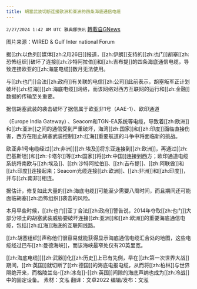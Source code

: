 ```yaml
---
title: 胡塞武装切断连接欧洲和亚洲的四条海底通信电缆
---
```

`2/27/2024 1:42 AM UTC 雅典娜快讯` [轉載自GNews](https://gnews.org/articles/2343797)

 图片来源：WIRED & Gulf Inter national Forum

据[[zh:以色列]]媒体[[zh:2月26日]]报道，[[zh:伊朗]]支持的[[zh:也门]]胡塞[[zh:恐怖组织]]破坏了连接[[zh:沙特阿拉伯]]和[[zh:吉布提]]的四条海底通信电缆，导致连接欧亚的[[zh:海底电缆]]数月无法使用。

与[[zh:也门]]合法[[zh:政府]]有关联的电信[[zh:公司]]此前表示，胡塞叛军正计划破坏[[zh:红海]][[zh:海底电缆]]网络，而该网络对西方互联网的运行和[[zh:金融]]数据的传输至关重要。

据信胡塞武装的袭击破坏了据信属于欧亚非1号（AAE-1）、欧印通道

（Europe India Gateway) 、Seacom和TGN-EA系统等电缆，导致着[[zh:欧洲]]和[[zh:亚洲]]之间的通信受到严重破坏，海湾[[zh:国家]]和[[zh:印度]]面临直接伤害，西方在阻止胡塞武装控制[[zh:红海]]重要航道的斗争中将面临新的挑战。

欧亚非1号电缆经过[[zh:非洲]][[zh:埃及]]将东亚连接到[[zh:欧洲]]，再通过[[zh:巴基斯坦]]和[[zh:卡塔尔]]等[[zh:国家]]将[[zh:中国]]连接到西方；欧印通道电缆系统将南欧与[[zh:埃及]]、[[zh:沙特阿拉伯]]、[[zh:吉布提]]、[[zh:阿联酋]]和[[zh:印度]]连接起来；Seacom光缆连接[[zh:欧洲]]、[[zh:非洲]]和[[zh:印度]]，并与[[zh:南非]]相连。

据估计，修复如此大量的[[zh:海底电缆]]可能至少需要八周时间，而且期间还可能面临胡塞[[zh:恐怖组织]]袭击的风险。

本月早些时候，[[zh:也门]]亚丁合法[[zh:政府]]警告说，2014年夺取[[zh:也门]]大部分领土的胡塞武装威胁要破坏连接[[zh:亚洲]]和[[zh:欧洲]]的重要海底通信电缆，包括[[zh:红海]]海底的互联网线路。

[[zh:胡塞组织]]声称他们很容易就能获得显示海底通信电缆汇合处的地图，这些电缆经过巴布[[zh:曼德海峡]]，而该海峡最窄处仅有20英里宽。

[[zh:海底电缆]][[zh:武器]]化[[zh:历史]]上已有先例，早在[[zh:第一次世界大战]]期间，[[zh:英国]]就切断了[[zh:德国]]的海底电报电缆，从而将[[zh:柏林]]与世界隔绝开来，而格陵兰岛-[[zh:冰岛]]-[[zh:英国]]间隙的海底声纳也成为[[zh:冷战]]中的固定设备。
素材：文泓  翻译：文卓2022  编辑/发布：文泓
 
